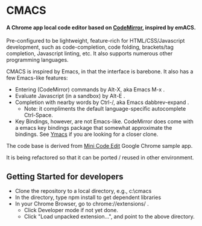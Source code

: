 # CMACS

####   A Chrome app local code editor based on [CodeMirror](http://codemirror.net/), inspired by emACS.

Pre-configured to be lightweight, feature-rich for HTML/CSS/Javascript development, such as code-completion, code folding, brackets/tag completion, Javascript linting, etc. It also supports numerous other programming languages.

CMACS is inspired by Emacs, in that the interface is barebone. It also has a few Emacs-like features:

* Entering (CodeMirror) commands by Alt-X, aka Emacs M-x .
* Evaluate Javascript (in a sandbox) by Alt-E .
* Completion with nearby words by Ctrl-/, aka Emacs dabbrev-expand .
  * Note: it compliments the default language-specific autocomplete Ctrl-Space.
* Key Bindings, however, are not Emacs-like. CodeMirror does come with a emacs key bindings package that somewhat approximate the bindings. See [Ymacs](http://www.ymacs.org/) if you are looking for a closer clone.

The code base is derived from [Mini Code Edit](https://github.com/GoogleChrome/chrome-app-samples/tree/master/samples/mini-code-edit) Google Chrome sample app.

It is being refactored so that it can be ported / reused in other environment.

## Getting Started for developers

* Clone the repository to a local directory, e.g., c:\cmacs
* In the directory, type npm install to get dependent libraries
* In your Chrome Browser, go to chrome://extensions/ .
  * Click Developer mode if not yet done.
  * Click "Load unpacked extension...", and point to the above directory.
